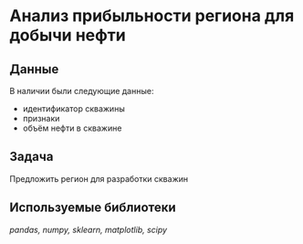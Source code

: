 # Анализ прибыльности региона для добычи нефти


## Данные

В наличии были следующие данные:
- идентификатор скважины
- признаки
- объём нефти в скважине
## Задача

Предложить регион для разработки скважин

## Используемые библиотеки
*pandas, numpy, sklearn, matplotlib, scipy*
